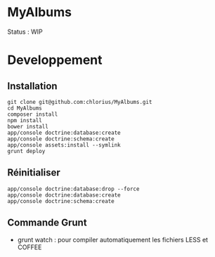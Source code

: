 MyAlbums
========

Status : WIP

Developpement
=============

Installation
------------

```
git clone git@github.com:chlorius/MyAlbums.git
cd MyAlbums
composer install
npm install
bower install
app/console doctrine:database:create
app/console doctrine:schema:create
app/console assets:install --symlink
grunt deploy
```

Réinitialiser
-------------

```
app/console doctrine:database:drop --force
app/console doctrine:database:create
app/console doctrine:schema:create
```

Commande Grunt
--------------

 - grunt watch : pour compiler automatiquement les fichiers LESS et COFFEE
